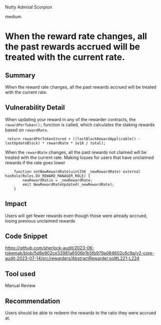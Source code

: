 Nutty Admiral Scorpion

medium

# When the reward rate changes, all the past rewards accrued will be treated with the current rate.
## Summary
When the reward rate changes, all the past rewards accrued will be treated with the current rate. 

## Vulnerability Detail
When updating your reward in any of the rewarder contracts, the `rewardPerToken();` function is called, which calculates the staking rewards based on `rewardRate`. 

```solidity
 return rewardPerTokenStored + ((lastBlockRewardApplicable() - lastUpdateBlock) * rewardRate * 1e18 / total);
```

When the `rewardRate` changes, all the past rewards not claimed will be treated with the current rate. Making losses for users that have unclaimed rewards if the rate goes lower
```solidity
    function setNewRewardRate(uint256 _newRewardRate) external hasRole(Roles.DV_REWARD_MANAGER_ROLE) {
        newRewardRatio = _newRewardRate;
        emit NewRewardRateUpdated(_newRewardRate);
    }
```
## Impact
Users will get fewer rewards even though those were already accrued, losing previous unclaimed rewards

## Code Snippet
https://github.com/sherlock-audit/2023-06-tokemak/blob/5d8e902ce33981a6506b1b5fb979a084602c6c9a/v2-core-audit-2023-07-14/src/rewarders/AbstractRewarder.sol#L221-L224
## Tool used

Manual Review

## Recommendation
Users should be able to redeem the rewards to the ratio they were accrued at. 